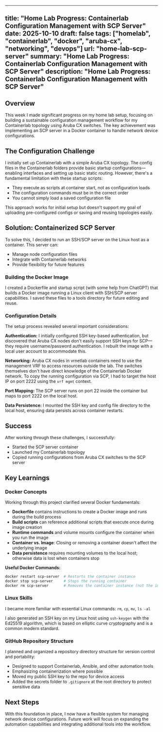 
---
title: "Home Lab Progress: Containerlab Configuration Management with SCP Server"
date: 2025-10-10
draft: false
tags: ["homelab", "containerlab", "docker", "aruba-cx", "networking", "devops"]
url: "home-lab-scp-server"
summary: "Home Lab Progress: Containerlab Configuration Management with SCP Server"
description: "Home Lab Progress: Containerlab Configuration Management with SCP Server"
---

## Overview

This week I made significant progress on my home lab setup, focusing on building a sustainable configuration management workflow for my Containerlab topology using Aruba CX switches. The key achievement was implementing an SCP server in a Docker container to handle network device configurations.

## The Configuration Challenge

I initially set up Containerlab with a simple Aruba CX topology. The config files in the Containerlab folders provide basic startup configurations—enabling interfaces and setting up basic static routing. However, there's a fundamental limitation with these startup scripts:

- They execute as scripts at container start, not as configuration loads
- The configuration commands must be in the correct order
- You cannot simply load a saved configuration file

This approach works for initial setup but doesn't support my goal of uploading pre-configured configs or saving and reusing topologies easily.

## Solution: Containerized SCP Server

To solve this, I decided to run an SSH/SCP server on the Linux host as a container. This server can:

- Manage node configuration files
- Integrate with Containerlab networks
- Provide flexibility for future features

### Building the Docker Image

I created a Dockerfile and startup script (with some help from ChatGPT) that builds a Docker image running a Linux client with SSH/SCP server capabilities. I saved these files to a tools directory for future editing and reuse.

### Configuration Details

The setup process revealed several important considerations:

**Authentication:** I initially configured SSH key-based authentication, but discovered that Aruba CX nodes don't easily support SSH keys for SCP—they require username/password authentication. I rebuilt the image with a local user account to accommodate this.

**Networking:** Aruba CX nodes in vrnetlab containers need to use the management VRF to access resources outside the lab. The switches themselves don't have direct knowledge of the Containerlab Docker network. To copy the running configuration via SCP, I had to target the host IP on port 2222 using the `vrf mgmt` context.

**Port Mapping:** The SCP server runs on port 22 inside the container but maps to port 2222 on the local host.

**Data Persistence:** I mounted the SSH key and config file directory to the local host, ensuring data persists across container restarts.

## Success

After working through these challenges, I successfully:

- Started the SCP server container
- Launched my Containerlab topology
- Copied running configurations from Aruba CX switches to the SCP server

## Key Learnings

### Docker Concepts

Working through this project clarified several Docker fundamentals:

- **Dockerfile** contains instructions to create a Docker image and runs during the build process
- **Build scripts** can reference additional scripts that execute once during image creation
- **Runtime commands** and volume mounts configure the container when you run the image
- **Container vs. Image**: Closing or removing a container doesn't affect the underlying image
- **Data persistence** requires mounting volumes to the local host; otherwise data is lost when containers stop

**Useful Docker Commands:**
```bash
docker restart scp-server  # Restarts the container instance
docker stop scp-server     # Stops the running container
docker rm scp-server       # Removes the container instance (not the image)
```

### Linux Skills

I became more familiar with essential Linux commands: `rm`, `cp`, `mv`, `ls -al`

I also generated an SSH key on my Linux host using `ssh-keygen` with the Ed25519 algorithm, which is based on elliptic curve cryptography and is a common modern standard.

### GitHub Repository Structure

I planned and organized a repository directory structure for version control and portability:

- Designed to support Containerlab, Ansible, and other automation tools
- Emphasizing containerization where possible
- Moved my public SSH key to the repo for device access
- Added the secrets folder to `.gitignore` at the root directory to protect sensitive data

## Next Steps

With this foundation in place, I now have a flexible system for managing network device configurations. Future work will focus on expanding the automation capabilities and integrating additional tools into the workflow.